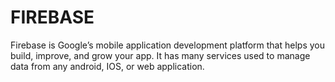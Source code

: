 # FIREBASE
Firebase is Google’s mobile application development platform that helps you build, improve, and grow your app. It has many services used to manage data from any android, IOS, or web application.
